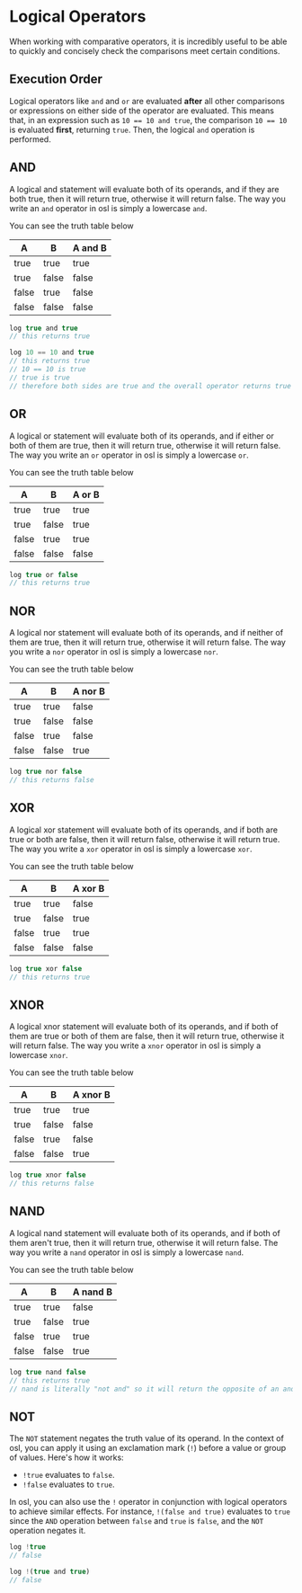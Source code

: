 # Logical Operators

When working with comparative operators, it is incredibly useful to be able to quickly and concisely check the comparisons meet certain conditions.

## Execution Order

Logical operators like `and` and `or` are evaluated **after** all other comparisons or expressions on either side of the operator are evaluated. This means that, in an expression such as `10 == 10 and true`, the comparison `10 == 10` is evaluated **first**, returning `true`. Then, the logical `and` operation is performed.

## AND

A logical and statement will evaluate both of its operands, and if they are both true, then it will return true, otherwise it will return false. The way you write an `and` operator in osl is simply a lowercase `and`.

You can see the truth table below

| A     | B     | A and B |
| ----- | ----- | ------- |
| true  | true  | true    |
| true  | false | false   |
| false | true  | false   |
| false | false | false   |

```javascript
log true and true
// this returns true

log 10 == 10 and true
// this returns true
// 10 == 10 is true
// true is true
// therefore both sides are true and the overall operator returns true
```

## OR

A logical or statement will evaluate both of its operands, and if either or both of them are true, then it will return true, otherwise it will return false. The way you write an `or` operator in osl is simply a lowercase `or`.

You can see the truth table below

| A     | B     | A or B |
| ----- | ----- | ------ |
| true  | true  | true   |
| true  | false | true   |
| false | true  | true   |
| false | false | false  |

```javascript
log true or false
// this returns true
```

## NOR

A logical nor statement will evaluate both of its operands, and if neither of them are true, then it will return true, otherwise it will return false. The way you write a `nor` operator in osl is simply a lowercase `nor`.

You can see the truth table below

| A     | B     | A nor B |
| ----- | ----- | ------- |
| true  | true  | false   |
| true  | false | false   |
| false | true  | false   |
| false | false | true    |

```javascript
log true nor false
// this returns false
```

## XOR

A logical xor statement will evaluate both of its operands, and if both are true or both are false, then it will return false, otherwise it will return true. The way you write a `xor` operator in osl is simply a lowercase `xor`.

You can see the truth table below

| A     | B     | A xor B |
| ----- | ----- | ------- |
| true  | true  | false   |
| true  | false | true    |
| false | true  | true    |
| false | false | false   |

```javascript
log true xor false
// this returns true
```

## XNOR

A logical xnor statement will evaluate both of its operands, and if both of them are true or both of them are false, then it will return true, otherwise it will return false. The way you write a `xnor` operator in osl is simply a lowercase `xnor`.

You can see the truth table below

| A     | B     | A xnor B |
| ----- | ----- | -------- |
| true  | true  | true     |
| true  | false | false    |
| false | true  | false    |
| false | false | true     |

```javascript
log true xnor false
// this returns false
```

## NAND

A logical nand statement will evaluate both of its operands, and if both of them aren't true, then it will return true, otherwise it will return false. The way you write a `nand` operator in osl is simply a lowercase `nand`.

You can see the truth table below

| A     | B     | A nand B |
| ----- | ----- | -------- |
| true  | true  | false    |
| true  | false | true     |
| false | true  | true     |
| false | false | true     |

```javascript
log true nand false
// this returns true
// nand is literally "not and" so it will return the opposite of an and statement
```

## NOT

The `NOT` statement negates the truth value of its operand. In the context of osl, you can apply it using an exclamation mark (`!`) before a value or group of values. Here's how it works:

* `!true` evaluates to `false`.
* `!false` evaluates to `true`.

In osl, you can also use the `!` operator in conjunction with logical operators to achieve similar effects. For instance, `!(false and true)` evaluates to `true` since the `AND` operation between `false` and `true` is `false`, and the `NOT` operation negates it.

```javascript
log !true
// false

log !(true and true)
// false
```
